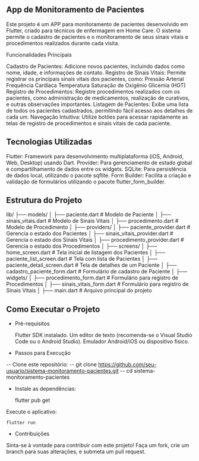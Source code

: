 ## App de Monitoramento de Pacientes

Este projeto é um APP para monitoramento de pacientes desenvolvido em Flutter, criado para técnicos de enfermagem em Home Care. 
O sistema permite o cadastro de pacientes e o monitoramento de seus sinais vitais e procedimentos realizados durante cada visita.

Funcionalidades Principais

Cadastro de Pacientes: Adicione novos pacientes, incluindo dados como nome, idade, e informações de contato.
Registro de Sinais Vitais: Permite registrar os principais sinais vitais dos pacientes, como:
  Pressão Arterial
  Frequência Cardíaca
  Temperatura
  Saturação de Oxigênio
  Glicemia (HGT)
Registro de Procedimentos: Registre procedimentos realizados com os pacientes, como administração de medicamentos, realização de curativos, e outras observações importantes.
Listagem de Pacientes: Exibe uma lista de todos os pacientes cadastrados, permitindo fácil acesso aos detalhes de cada um.
Navegação Intuitiva: Utilize botões para acessar rapidamente as telas de registro de procedimentos e sinais vitais de cada paciente.

## Tecnologias Utilizadas
  Flutter: Framework para desenvolvimento multiplataforma (iOS, Android, Web, Desktop) usando Dart.
  Provider: Para gerenciamento de estado global e compartilhamento de dados entre os widgets.
  SQLite: Para persistência de dados local, utilizando o pacote sqflite.
  Form Builder: Facilita a criação e validação de formulários utilizando o pacote flutter_form_builder.

## Estrutura do Projeto

lib/
├── models/
│   ├── paciente.dart                # Modelo de Paciente
│   ├── sinais_vitais.dart           # Modelo de Sinais Vitais
│   ├── procedimento.dart            # Modelo de Procedimento
│
├── providers/
│   ├── paciente_provider.dart        # Gerencia o estado dos Pacientes
│   ├── sinais_vitais_provider.dart   # Gerencia o estado dos Sinais Vitais
│   ├── procedimento_provider.dart    # Gerencia o estado dos Procedimentos
│
├── screens/
│   ├── home_screen.dart              # Tela inicial de listagem dos Pacientes
│   ├── paciente_list_screen.dart     # Tela com lista de Pacientes
│   ├── paciente_detail_screen.dart   # Tela de detalhes de um Paciente
│   ├── cadastro_paciente_form.dart   # Formulário de cadastro de Paciente
│
├── widgets/
│   ├── procedimento_form.dart        # Formulário para registro de Procedimentos
│   ├── sinais_vitais_form.dart       # Formulário para registro de Sinais Vitais
│
├── main.dart                         # Arquivo principal do projeto

## Como Executar o Projeto

- Pré-requisitos

    Flutter SDK instalado.
    Um editor de texto (recomenda-se o Visual Studio Code ou o Android Studio).
    Emulador Android/iOS ou dispositivo físico.

- Passos para Execução

-- Clone este repositório:
-- git clone https://github.com/seu-usuario/sistema-monitoramento-pacientes.git
-- cd sistema-monitoramento-pacientes

- Instale as dependências:

    flutter pub get

Execute o aplicativo:

    flutter run

- Contribuições

Sinta-se à vontade para contribuir com este projeto! Faça um fork, crie um branch para suas alterações, e submeta um pull request.
